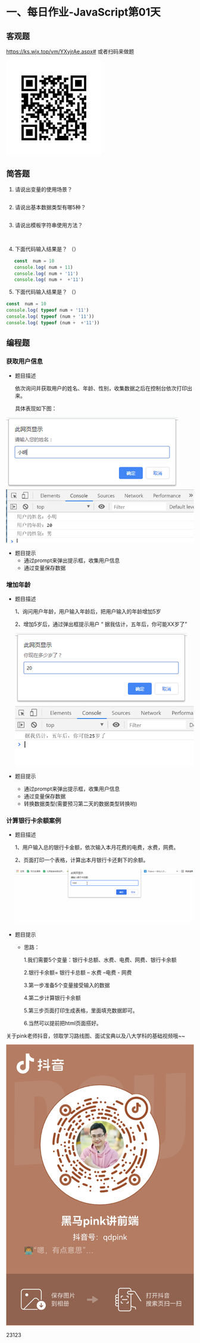 # 一、每日作业-JavaScript第01天

## 客观题

https://ks.wjx.top/vm/YXyjrAe.aspx# 
或者扫码来做题

 <img src="images/qrcode.jpg">

## 简答题

1. 请说出变量的使用场景？

~~~

~~~

2. 请说出基本数据类型有哪5种？

~~~

~~~

3. 请说出模板字符串使用方法？

~~~
	
~~~

4. 下面代码输入结果是？ （） 

```javascript
   const  num = 10
   console.log( num + 11)
   console.log( num + '11')
   console.log( num +  +'11')
```

5. 下面代码输入结果是？ （）

```javascript
const  num = 10
console.log( typeof num + '11')
console.log( typeof (num + '11'))
console.log( typeof (num +  +'11'))
```

## 编程题

### 获取用户信息

- 题目描述

  依次询问并获取用户的姓名、年龄、性别，收集数据之后在控制台依次打印出来。

  具体表现如下图：


<img src="images/%E5%9B%BE%E7%89%871.png">

<img src="images/%E5%9B%BE%E7%89%874.png">

- 题目提示
  - 通过prompt来弹出提示框，收集用户信息
  - 通过变量保存数据

### 增加年龄

- 题目描述

  1、询问用户年龄，用户输入年龄后，把用户输入的年龄增加5岁

  2、增加5岁后，通过弹出框提示用户 “ 据我估计，五年后，你可能XX岁了”

  <img src="images/%E5%9B%BE%E7%89%875.png">

  <img src="images/%E5%9B%BE%E7%89%876.png">

- 题目提示

  - 通过prompt来弹出提示框，收集用户信息
  - 通过变量保存数据
  - 转换数据类型(需要预习第二天的数据类型转换哟)

### 计算银行卡余额案例

- 题目描述

  1、用户输入总的银行卡金额，依次输入本月花费的电费，水费，网费。

  2、页面打印一个表格，计算出本月银行卡还剩下的余额。

  <img src="images/111.gif">


- 题目提示

  - 思路：

    1.我们需要5个变量：银行卡总额、水费、电费、网费、银行卡余额

    2.银行卡余额= 银行卡总额 – 水费 –电费  - 网费  

    3.第一步准备5个变量接受输入的数据

    4.第二步计算银行卡余额 

    5.第三步页面打印生成表格，里面填充数据即可。

    6.当然可以提前把html页面搭好。

关于pink老师抖音，领取学习路线图、面试宝典以及八大学科的基础视频哦~~

<img src="./images/pink.jpg">

23123